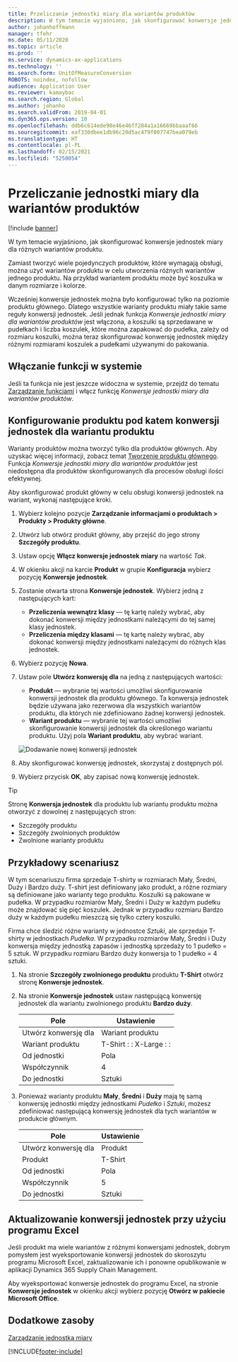 ```yaml
---
title: Przeliczanie jednostki miary dla wariantów produktów
description: W tym temacie wyjaśniono, jak skonfigurować konwersje jednostek miary dla wariantów produktu. Zawiera przykładową konfigurację.
author: johanhoffmann
manager: tfehr
ms.date: 05/11/2020
ms.topic: article
ms.prod: ''
ms.service: dynamics-ax-applications
ms.technology: ''
ms.search.form: UnitOfMeasureConversion
ROBOTS: noindex, nofollow
audience: Application User
ms.reviewer: kamaybac
ms.search.region: Global
ms.author: johanho
ms.search.validFrom: 2019-04-01
ms.dyn365.ops.version: 10
ms.openlocfilehash: ddb6c614ede98e46e46ff284a1a16669bbaaaf66
ms.sourcegitcommit: eaf330dbee1db96c20d5ac479f007747bea079eb
ms.translationtype: HT
ms.contentlocale: pl-PL
ms.lasthandoff: 02/15/2021
ms.locfileid: "5258054"
---
```

# <a name="unit-of-measure-conversion-per-product-variant"></a>Przeliczanie jednostki miary dla wariantów produktów

[!include [banner](../includes/banner.md)]

W tym temacie wyjaśniono, jak skonfigurować konwersje jednostek miary dla różnych wariantów produktu.

Zamiast tworzyć wiele pojedynczych produktów, które wymagają obsługi, można użyć wariantów produktu w celu utworzenia różnych wariantów jednego produktu. Na przykład wariantem produktu może być koszulka w danym rozmiarze i kolorze.

Wcześniej konwersje jednostek można było konfigurować tylko na poziomie produktu głównego. Dlatego wszystkie warianty produktu miały takie same reguły konwersji jednostek. Jeśli jednak funkcja *Konwersje jednostki miary dla wariantów produktów* jest włączona, a koszulki są sprzedawane w pudełkach i liczba koszulek, które można zapakować do pudełka, zależy od rozmiaru koszulki, można teraz skonfigurować konwersję jednostek między różnymi rozmiarami koszulek a pudełkami używanymi do pakowania.

## <a name="turn-on-the-feature-in-your-system"></a>Włączanie funkcji w systemie

Jeśli ta funkcja nie jest jeszcze widoczna w systemie, przejdź do tematu [Zarządzanie funkcjami](../../fin-ops-core/fin-ops/get-started/feature-management/feature-management-overview.md) i włącz funkcję *Konwersje jednostki miary dla wariantów produktów*.

## <a name="set-up-a-product-for-unit-conversion-per-variant"></a>Konfigurowanie produktu pod katem konwersji jednostek dla wariantu produktu

Warianty produktów można tworzyć tylko dla produktów głównych. Aby uzyskać więcej informacji, zobacz temat [Tworzenie produktu głównego](tasks/create-product-master.md). Funkcja *Konwersje jednostki miary dla wariantów produktów* jest niedostępna dla produktów skonfigurowanych dla procesów obsługi ilości efektywnej.

Aby skonfigurować produkt główny w celu obsługi konwersji jednostek na wariant, wykonaj następujące kroki.

1. Wybierz kolejno pozycje **Zarządzanie informacjami o produktach \> Produkty \> Produkty główne**.
1. Utwórz lub otwórz produkt główny, aby przejść do jego strony **Szczegóły produktu**.
1. Ustaw opcję **Włącz konwersje jednostek miary** na wartość *Tak*.
1. W okienku akcji na karcie **Produkt** w grupie **Konfiguracja** wybierz pozycję **Konwersje jednostek**.
1. Zostanie otwarta strona **Konwersje jednostek**. Wybierz jedną z następujących kart:

    - **Przeliczenia wewnątrz klasy** — tę kartę należy wybrać, aby dokonać konwersji między jednostkami należącymi do tej samej klasy jednostek.
    - **Przeliczenia między klasami** — tę kartę należy wybrać, aby dokonać konwersji między jednostkami należącymi do różnych klas jednostek.

1. Wybierz pozycję **Nowa**.
1. Ustaw pole **Utwórz konwersję dla** na jedną z następujących wartości:

    - **Produkt** — wybranie tej wartości umożliwi skonfigurowanie konwersji jednostek dla produktu głównego. Ta konwersja jednostek będzie używana jako rezerwowa dla wszystkich wariantów produktu, dla których nie zdefiniowano żadnej konwersji jednostek.
    - **Wariant produktu** — wybranie tej wartości umożliwi skonfigurowanie konwersji jednostek dla określonego wariantu produktu. Użyj pola **Wariant produktu**, aby wybrać wariant.

    ![Dodawanie nowej konwersji jednostek](media/uom-new-conversion.png "Dodawanie nowej konwersji jednostek")

1. Aby skonfigurować konwersję jednostek, skorzystaj z dostępnych pól.
1. Wybierz przycisk **OK**, aby zapisać nową konwersję jednostek.

> [!TIP]
> Stronę **Konwersja jednostek** dla produktu lub wariantu produktu można otworzyć z dowolnej z następujących stron:
> 
> - Szczegóły produktu
> - Szczegóły zwolnionych produktów
> - Zwolnione warianty produktu

## <a name="example-scenario"></a>Przykładowy scenariusz

W tym scenariuszu firma sprzedaje T-shirty w rozmiarach Mały, Średni, Duży i Bardzo duży. T-shirt jest definiowany jako produkt, a różne rozmiary są definiowane jako warianty tego produktu. Koszulki są pakowane w pudełka. W przypadku rozmiarów Mały, Średni i Duży w każdym pudełku może znajdować się pięć koszulek. Jednak w przypadku rozmiaru Bardzo duży w każdym pudełku mieszczą się tylko cztery koszulki.

Firma chce śledzić różne warianty w jednostce *Sztuki*, ale sprzedaje T-shirty w jednostkach *Pudełka*. W przypadku rozmiarów Mały, Średni i Duży konwersja między jednostką zapasów i jednostką sprzedaży to 1 pudełko = 5 sztuk. W przypadku rozmiaru Bardzo duży konwersja to 1 pudełko = 4 sztuki.

1. Na stronie **Szczegóły zwolnionego produktu** produktu **T-Shirt** otwórz stronę **Konwersje jednostek**.
1. Na stronie **Konwersje jednostek** ustaw następującą konwersję jednostek dla wariantu zwolnionego produktu **Bardzo duży**.

    | Pole                 | Ustawienie                 |
    |-----------------------|-------------------------|
    | Utwórz konwersję dla | Wariant produktu         |
    | Wariant produktu       | T-Shirt : : X-Large : : |
    | Od jednostki             | Pola                   |
    | Współczynnik                | 4                       |
    | Do jednostki               | Sztuki                  |

1. Ponieważ warianty produktu **Mały**, **Średni** i **Duży** mają tę samą konwersję jednostki między jednostkami *Pudełko* i *Sztuki*, możesz zdefiniować następującą konwersję jednostek dla tych wariantów w produkcie głównym.

    | Pole                 | Ustawienie |
    |-----------------------|---------|
    | Utwórz konwersję dla | Produkt |
    | Produkt               | T-Shirt |
    | Od jednostki             | Pola   |
    | Współczynnik                | 5       |
    | Do jednostki               | Sztuki  |

## <a name="using-excel-to-update-the-unit-conversions"></a>Aktualizowanie konwersji jednostek przy użyciu programu Excel

Jeśli produkt ma wiele wariantów z różnymi konwersjami jednostek, dobrym pomysłem jest wyeksportowanie konwersji jednostek do skoroszytu programu Microsoft Excel, zaktualizowanie ich i ponowne opublikowanie w aplikacji Dynamics 365 Supply Chain Management.

Aby wyeksportować konwersje jednostek do programu Excel, na stronie **Konwersje jednostek** w okienku akcji wybierz pozycję **Otwórz w pakiecie Microsoft Office**.

## <a name="additional-resources"></a>Dodatkowe zasoby

[Zarządzanie jednostką miary](tasks/manage-unit-measure.md)


[!INCLUDE[footer-include](../../includes/footer-banner.md)]